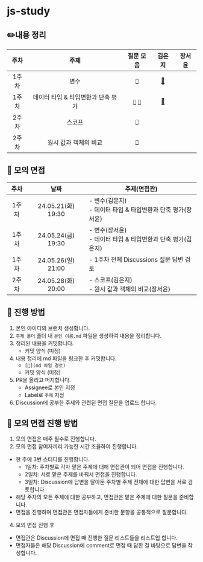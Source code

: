 # js-study

## ✏️내용 정리

| 주차  |                주제                |                                                                                                                                 질문 모음                                                                                                                                  |          **김은지**           | **장서윤** |
| :---: | :--------------------------------: | :------------------------------------------------------------------------------------------------------------------------------------------------------------------------------------------------------------------------------------------------------------------------: | :---------------------------: | ---------- |
| 1주차 |                변수                |                                                                                           [`🍎`](https://github.com/publdaze/js-study/discussions/categories/%EB%B3%80%EC%88%98)                                                                                           |     [📝](변수/김은지.md)      |
| 1주차 | 데이터 타입 & 타입변환과 단축 평가 | [`🍏`](https://github.com/publdaze/js-study/discussions/categories/%EB%8D%B0%EC%9D%B4%ED%84%B0-%ED%83%80%EC%9E%85) [`🍊`](https://github.com/publdaze/js-study/discussions/categories/%ED%83%80%EC%9E%85%EB%B3%80%ED%99%98%EA%B3%BC-%EB%8B%A8%EC%B6%95-%ED%8F%89%EA%B0%80) | [📝](데이터%20타입/김은지.md) |
| 2주차 |               스코프               |                                                                                      [`🍋`](https://github.com/publdaze/js-study/discussions/categories/%EC%8A%A4%EC%BD%94%ED%94%84)                                                                                       |                               |
| 2주차 |       원시 값과 객체의 비교        |                                                          [`🍉`](https://github.com/publdaze/js-study/discussions/categories/%EC%9B%90%EC%8B%9C-%EA%B0%92%EA%B3%BC-%EA%B0%9D%EC%B2%B4%EC%9D%98-%EB%B9%84%EA%B5%90)                                                          |                               |

## 🙊 모의 면접

| 주차  |        날짜        | 주제(면접관)                                                    |
| :---: | :----------------: | --------------------------------------------------------------- |
| 1주차 | 24.05.21(화) 19:30 | - 변수(김은지)<br/>- 데이터 타입 & 타입변환과 단축 평가(장서윤) |
| 1주차 | 24.05.24(금) 19:30 | - 변수(장서윤)<br/>- 데이터 타입 & 타입변환과 단축 평가(김은지) |
| 1주차 | 24.05.26(일) 21:00 | - 1주차 전체 Discussions 질문 답변 검토                         |
| 2주차 | 24.05.28(화) 20:00 | - 스코프(김은지)<br/>- 원시 값과 객체의 비교(장서윤)            |

## 📌 진행 방법

1. 본인 아이디의 브랜치 생성합니다.
2. `주제 폴더` 폴더 내 `본인 이름.md` 파일을 생성하여 내용을 정리합니다.
3. 정리된 내용을 커밋합니다.
   - 커밋 양식 (미정)
4. 내용 정리에 md 파일을 링크한 후 커밋합니다.
   - `[📝](md 파일 경로)`
   - 커밋 양식 (미정)
5. PR을 올리고 머지합니다.
   - Assignee로 본인 지정
   - Label로 `주제` 지정
6. Discussion에 공부한 주제와 관련된 면접 질문을 업로드 합니다.

## 📌 모의 면접 진행 방법

1. 모의 면접은 매주 필수로 진행합니다.
3. 모의 면접 참여자끼리 가능한 시간 조율하여 진행합니다.
  - 한 주에 3번 스터디를 진행합니다.
    - 1일차: 주차별로 각자 맡은 주제에 대해 면접관이 되어 면접을 진행합니다.
    - 2일차: 서로 맡은 주제를 바꿔서 면접을 진행합니다.
    - 3일차: Discussion에 답변을 달아둔 주차별 주제 전체에 대한 답변을 서로 검토합니다.
  - 해당 주차의 모든 주제에 대한 공부하고, 면접관은 맡은 주제에 대한 질문을 준비합니다.
  - 면접을 진행하며 면접관은 면접자들에게 준비한 문항을 공통적으로 질문합니다.
4. 모의 면접 진행 후
  - 면접관은 Discussion에 면접 때 진행한 질문 리스트들을 리스트업 합니다.
  - 면접자들은 해당 Discussion에 comment로 면접 때 답한 걸 바탕으로 답변을 작성합니다.
